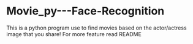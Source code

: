 # Movie_py---Face-Recognition
This is a python program use to find movies based on the actor/actress image that you share! For more feature read README
